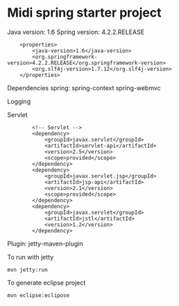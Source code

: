 # Midi spring starter project

Java version: 1.6
Spring version: 4.2.2.RELEASE

```
	<properties>
        <java-version>1.6</java-version>
        <org.springframework-version>4.2.2.RELEASE</org.springframework-version>
        <org.slf4j-version>1.7.12</org.slf4j-version>
    </properties>
```

Dependencies
spring:
spring-context
spring-webmvc

Logging

Servlet
```
		<!-- Servlet -->
		<dependency>
			<groupId>javax.servlet</groupId>
			<artifactId>servlet-api</artifactId>
			<version>2.5</version>
			<scope>provided</scope>
		</dependency>
		<dependency>
			<groupId>javax.servlet.jsp</groupId>
			<artifactId>jsp-api</artifactId>
			<version>2.1</version>
			<scope>provided</scope>
		</dependency>
		<dependency>
			<groupId>javax.servlet</groupId>
			<artifactId>jstl</artifactId>
			<version>1.2</version>
		</dependency>
```

Plugin:
jetty-maven-plugin

To run with jetty
```
mvn jetty:run
```

To generate eclipse project
```
mvn eclipse:eclipose
```